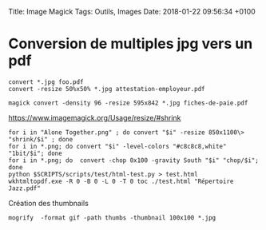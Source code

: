 Title:  Image Magick
Tags: Outils, Images
Date:   2018-01-22 09:56:34 +0100


# Conversion de multiples jpg vers un pdf

	convert *.jpg foo.pdf
	convert -resize 50%x50% *.jpg attestation-employeur.pdf
	
	magick convert -density 96 -resize 595x842 *.jpg fiches-de-paie.pdf

<https://www.imagemagick.org/Usage/resize/#shrink>

	for i in "Alone Together.png" ; do convert "$i" -resize 850x1100\>  "shrink/$i" ; done 
	for i in *.png; do convert "$i" -level-colors "#c8c8c8,white" "1bit/$i"; done
	for i in *.png; do  convert -chop 0x100 -gravity South "$i" "chop/$i"; done
	python $SCRIPTS/scripts/test/html-test.py > test.html
	wkhtmltopdf.exe -R 0 -B 0 -L 0 -T 0 toc ./test.html "Répertoire Jazz.pdf"	

Création des thumbnails

	mogrify  -format gif -path thumbs -thumbnail 100x100 *.jpg
